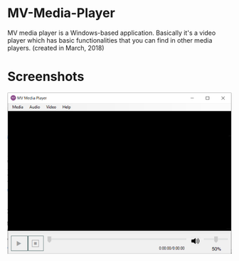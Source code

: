 # MV-Media-Player
MV media player is a Windows-based application. Basically it's a video player which has basic functionalities that you can find in other media players. (created in March, 2018)
# Screenshots
![](screenshots/mv-1.PNG)
